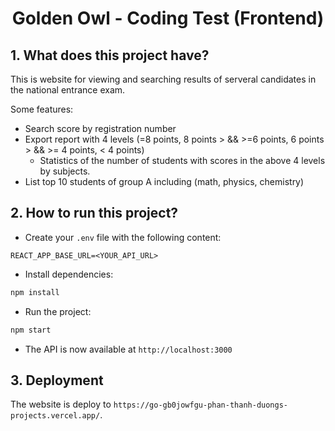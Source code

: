 # <center>Golden Owl - Coding Test (Frontend)</center>


## 1. What does this project have?
This is website for viewing and searching results of serveral candidates in the national entrance exam.

Some features:

- Search score by registration number
- Export report with 4 levels (=8 points, 8 points > && >=6 points, 6 points > && >= 4 points, < 4 points)
    - Statistics of the number of students with scores in the above 4 levels by subjects.
- List top 10 students of group A including (math, physics, chemistry)

## 2. How to run this project?

- Create your `.env` file with the following content:

```
REACT_APP_BASE_URL=<YOUR_API_URL>
```

- Install dependencies:

```bash
npm install
```

- Run the project:

```bash
npm start
```

- The API is now available at `http://localhost:3000`

## 3. Deployment
The website is deploy to `https://go-gb0jowfgu-phan-thanh-duongs-projects.vercel.app/`.